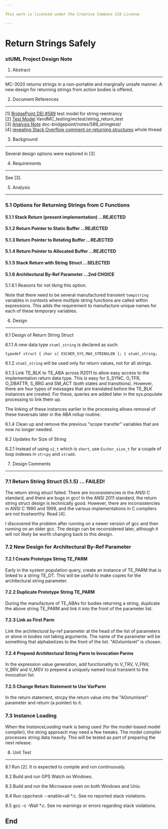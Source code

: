 ```yaml
---

This work is licensed under the Creative Commons CC0 License

---
```


# Return Strings Safely
### xtUML Project Design Note


1. Abstract
-----------
MC-3020 returns strings in a non-portable and marginally unsafe manner.
A new design for returning strings from action bodies is offered.

2. Document References
----------------------
[1] [BridgePoint DEI #589](https://support.onefact.net/redmine/issues/589)  test model for string reentrancy  
[2] [Test Model](https://github.com/xtuml/models/tree/master/VandMC_testing/mctest/string_return_test/) VandMC_testing/mctest/string_return_test  
[3] [Analysis Note](https://github.com/xtuml/bridgepoint/tree/master/doc-bridgepoint/notes/589_stringtest/589_returnstring.ant.md) doc-bridgepoint/notes/589_stringtest/  
[4] [revealing Stack Overflow comment on returning structures](http://stackoverflow.com/questions/18412094/a-legal-array-assignment-is-it-possible) whole thread  

3. Background
-------------
Several design options were explored in [3]


4. Requirements
---------------
See [3].


5. Analysis
-----------
### 5.1 Options for Returning Strings from C Functions

#### 5.1.1 Stack Return (present implementation) ...REJECTED

#### 5.1.2 Return Pointer to Static Buffer ...REJECTED

#### 5.1.3 Return Pointer to Rotating Buffer  ...REJECTED

#### 5.1.4 Return Pointer to Allocated Buffer  ...REJECTED

#### 5.1.5 Stack Return with String Struct  ...SELECTED

#### 5.1.6 Architectural By-Ref Parameter ...2nd CHOICE

5.1.6.1 Reasons for not liking this option.

Note that there need to be several manufactured transient `tempstring`
variables in contexts where multiple string functions are called within
expressions.  This adds the requirement to manufacture unique names for each
of these temporary variables.

6. Design
---------

6.1 Design of Return String Struct

6.1.1 A new data type `xtuml_string` is declared as such:
```
typedef struct { char s[ ESCHER_SYS_MAX_STRINGLEN ]; } xtuml_string;
```

6.1.2 `xtuml_string` will be used only for return values, not for all strings.

6.1.3 Link TE_BLK to TE_ABA across R2011 to allow easy access to the
implementation return data type.  This is easy for S_SYNC, O_TFR, O_DBATTR,
S_BRG and SM_ACT (both states and transitions).  However, there are four types of
messages that are translated before the TE_BLK instances are created.  For these,
queries are added later in the sys.populate processing to link them up.

The linking of these instances earlier in the processing allows removal of
these traversals later in the ABA rollup routine.

6.1.4 Clean up and remove the previous "scope transfer" variables that are now
no longer needed.

6.2 Updates for Size of String

6.2.1 Instead of using `s2_t` which is `short`, use `Escher_size_t` for a
couple of loop indexes in `strcpy` and `stradd`.

7. Design Comments
------------------
### 7.1 Return String Struct (5.1.5) ... FAILED!  
The return string struct failed.  There are inconsistencies in the ANSI C
standard, and there are bugs in gcc!  In the ANSI 2011 standard, the return
string struct design is technically good.  However, there are inconsistencies
in ANSI C 1990 and 1999, and the various implementations in C compilers are
not trustworthy.  Read [4].

I discovered the problem after running on a newer version of gcc and then
running on an older gcc.  The design can be reconsidered later, although
it will not likely be worth changing back to this design.

### 7.2 New Design for Architectural By-Ref Parameter

#### 7.2.1 Create Prototype String TE_PARM  
Early in the system population query, create an instance of TE_PARM that
is linked to a string TE_DT.  This will be useful to make copies for the
architectural string parameter.

#### 7.2.2 Duplicate Prototype String TE_PARM  
During the manufacture of TE_ABAs for bodies returning a string, duplicate
the above string TE_PARM and link it into the front of the parameter list.

#### 7.2.3 Link as First Parm  
Link the architectural by-ref parameter at the head of the list of parameters
or alone in bodies not taking arguments.  The name of the parameter will be
something that alphabetizes to the front of the list.  "A0xtumlsret" is chosen.

#### 7.2.4 Prepend Architectural String Parm to Invocation Parms  
In the expression value generation, add functionality to V_TRV, V_FNV,
V_BRV and V_MSV to prepend a uniquely named local transient to the
invocation list.

#### 7.2.5 Change Return Statement to Use VarParm  
In the return statement, strcpy the return value into the "A0xtumlsret"
parameter and return (a pointer) to it.

### 7.3 Instance Loading  
When the _InstanceLoading_ mark is being used (for the model-based model
compiler), the string approach may need a few tweaks.  The model compiler
processes string data heavily.  This will be tested as part of preparing
the next release.


8. Unit Test
------------
8.1 Run [2].  It is expected to compile and run continuously.

8.2 Build and run GPS Watch on Windows.

8.3 Build and run the Microwave oven on both Windows and Unix.

8.4 Run cppcheck --enable=all *.c.  See no reported stack violations.

8.5 gcc -c -Wall *.c.  See no warnings or errors regarding stack violations.


End
---

